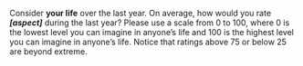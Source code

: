 Consider **your life** over the last year. On average, how would you rate ***[aspect]*** during the last year? Please use a scale from 0 to 100, where 0 is the lowest level you can imagine in anyone’s life and 100 is the highest level you can imagine in anyone’s life. Notice that ratings above 75 or below 25 are beyond extreme.
